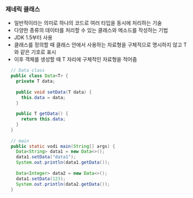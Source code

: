 ### 제네릭 클래스
  - 일반적이라는 의미로 하나의 코드로 여러 타입을 동시에 처리하는 기술
  - 다양한 종류의 데이터를 처리할 수 있는 클래스와 메소드를 작성하는 기법
  - JDK 1.5부터 사용
  - 클래스를 정의할 때 클래스 안에서 사용하는 자료형을 구체적으로 명시하지 않고 T와 같은 기호로 표시
  - 이후 객체를 생성할 때 T 자리에 구체적인 자료형을 적어줌
  ```java
    // Data class
    public class Data<T> {
      private T data;
      
      public void setData(T data) {
        this.data = data;
      }
      
      public T getData() {
        return this.data;
      }
    }
    
    // main
    public static vodi main(String[] args) {
      Data<String> data1 = new Data<>();
      data1.setData("data1");
      System.out.println(data1.getData());
      
      Data<Integer> data2 = new Data<>();
      data1.setData(123);
      System.out.println(data2.getData());
    }
  ```
